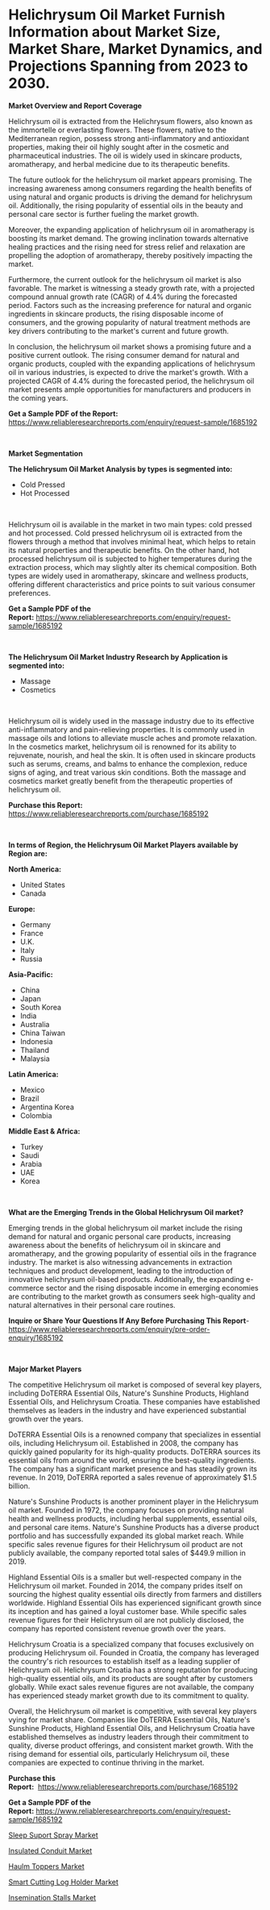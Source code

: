<p><h1>Helichrysum Oil Market Furnish Information about Market Size, Market Share, Market Dynamics, and Projections Spanning from 2023 to 2030.</h1></p><p><strong>Market Overview and Report Coverage</strong></p>
<p><p>Helichrysum oil is extracted from the Helichrysum flowers, also known as the immortelle or everlasting flowers. These flowers, native to the Mediterranean region, possess strong anti-inflammatory and antioxidant properties, making their oil highly sought after in the cosmetic and pharmaceutical industries. The oil is widely used in skincare products, aromatherapy, and herbal medicine due to its therapeutic benefits.</p><p>The future outlook for the helichrysum oil market appears promising. The increasing awareness among consumers regarding the health benefits of using natural and organic products is driving the demand for helichrysum oil. Additionally, the rising popularity of essential oils in the beauty and personal care sector is further fueling the market growth.</p><p>Moreover, the expanding application of helichrysum oil in aromatherapy is boosting its market demand. The growing inclination towards alternative healing practices and the rising need for stress relief and relaxation are propelling the adoption of aromatherapy, thereby positively impacting the market.</p><p>Furthermore, the current outlook for the helichrysum oil market is also favorable. The market is witnessing a steady growth rate, with a projected compound annual growth rate (CAGR) of 4.4% during the forecasted period. Factors such as the increasing preference for natural and organic ingredients in skincare products, the rising disposable income of consumers, and the growing popularity of natural treatment methods are key drivers contributing to the market's current and future growth.</p><p>In conclusion, the helichrysum oil market shows a promising future and a positive current outlook. The rising consumer demand for natural and organic products, coupled with the expanding applications of helichrysum oil in various industries, is expected to drive the market's growth. With a projected CAGR of 4.4% during the forecasted period, the helichrysum oil market presents ample opportunities for manufacturers and producers in the coming years.</p></p>
<p><strong>Get a Sample PDF of the Report:</strong> <a href="https://www.reliableresearchreports.com/enquiry/request-sample/1685192">https://www.reliableresearchreports.com/enquiry/request-sample/1685192</a></p>
<p>&nbsp;</p>
<p><strong>Market Segmentation</strong></p>
<p><strong>The Helichrysum Oil Market Analysis by types is segmented into:</strong></p>
<p><ul><li>Cold Pressed</li><li>Hot Processed</li></ul></p>
<p>&nbsp;</p>
<p><p>Helichrysum oil is available in the market in two main types: cold pressed and hot processed. Cold pressed helichrysum oil is extracted from the flowers through a method that involves minimal heat, which helps to retain its natural properties and therapeutic benefits. On the other hand, hot processed helichrysum oil is subjected to higher temperatures during the extraction process, which may slightly alter its chemical composition. Both types are widely used in aromatherapy, skincare and wellness products, offering different characteristics and price points to suit various consumer preferences.</p></p>
<p><strong>Get a Sample PDF of the Report:</strong>&nbsp;<a href="https://www.reliableresearchreports.com/enquiry/request-sample/1685192">https://www.reliableresearchreports.com/enquiry/request-sample/1685192</a></p>
<p>&nbsp;</p>
<p><strong>The Helichrysum Oil Market Industry Research by Application is segmented into:</strong></p>
<p><ul><li>Massage</li><li>Cosmetics</li></ul></p>
<p>&nbsp;</p>
<p><p>Helichrysum oil is widely used in the massage industry due to its effective anti-inflammatory and pain-relieving properties. It is commonly used in massage oils and lotions to alleviate muscle aches and promote relaxation. In the cosmetics market, helichrysum oil is renowned for its ability to rejuvenate, nourish, and heal the skin. It is often used in skincare products such as serums, creams, and balms to enhance the complexion, reduce signs of aging, and treat various skin conditions. Both the massage and cosmetics market greatly benefit from the therapeutic properties of helichrysum oil.</p></p>
<p><strong>Purchase this Report:</strong>&nbsp; <a href="https://www.reliableresearchreports.com/purchase/1685192">https://www.reliableresearchreports.com/purchase/1685192</a></p>
<p>&nbsp;</p>
<p><strong>In terms of Region, the Helichrysum Oil Market Players available by Region are:</strong></p>
<p>
    <p> <strong> North America: </strong>
        <ul>
            <li>United States</li>
            <li>Canada</li>
        </ul>
        </p> 
    <p> <strong> Europe: </strong>
        <ul>
            <li>Germany</li>
            <li>France</li>
            <li>U.K.</li>
            <li>Italy</li>
            <li>Russia</li>
        </ul>
        </p> 
    <p> <strong> Asia-Pacific: </strong>
        <ul>
            <li>China</li>
            <li>Japan</li>
            <li>South Korea</li>
            <li>India</li>
            <li>Australia</li>
            <li>China Taiwan</li>
            <li>Indonesia</li>
            <li>Thailand</li>
            <li>Malaysia</li>
        </ul>
        </p> 
    <p> <strong> Latin America: </strong>
        <ul>
            <li>Mexico</li>
            <li>Brazil</li>
            <li>Argentina Korea</li>
            <li>Colombia</li>
        </ul>
        </p> 
    <p> <strong> Middle East & Africa: </strong>
        <ul>
            <li>Turkey</li>
            <li>Saudi</li>
            <li>Arabia</li>
            <li>UAE</li>
            <li>Korea</li>
        </ul>
    </p>
    </p>
<p>&nbsp;</p>
<p><strong>What are the Emerging Trends in the Global Helichrysum Oil market?</strong></p>
<p><p>Emerging trends in the global helichrysum oil market include the rising demand for natural and organic personal care products, increasing awareness about the benefits of helichrysum oil in skincare and aromatherapy, and the growing popularity of essential oils in the fragrance industry. The market is also witnessing advancements in extraction techniques and product development, leading to the introduction of innovative helichrysum oil-based products. Additionally, the expanding e-commerce sector and the rising disposable income in emerging economies are contributing to the market growth as consumers seek high-quality and natural alternatives in their personal care routines.</p></p>
<p><strong>Inquire or Share Your Questions If Any Before Purchasing This Report</strong>- <a href="https://www.reliableresearchreports.com/enquiry/pre-order-enquiry/1685192">https://www.reliableresearchreports.com/enquiry/pre-order-enquiry/1685192</a></p>
<p>&nbsp;</p>
<p><strong>Major Market Players</strong></p>
<p><p>The competitive Helichrysum oil market is composed of several key players, including DoTERRA Essential Oils, Nature's Sunshine Products, Highland Essential Oils, and Helichrysum Croatia. These companies have established themselves as leaders in the industry and have experienced substantial growth over the years.</p><p>DoTERRA Essential Oils is a renowned company that specializes in essential oils, including Helichrysum oil. Established in 2008, the company has quickly gained popularity for its high-quality products. DoTERRA sources its essential oils from around the world, ensuring the best-quality ingredients. The company has a significant market presence and has steadily grown its revenue. In 2019, DoTERRA reported a sales revenue of approximately $1.5 billion.</p><p>Nature's Sunshine Products is another prominent player in the Helichrysum oil market. Founded in 1972, the company focuses on providing natural health and wellness products, including herbal supplements, essential oils, and personal care items. Nature's Sunshine Products has a diverse product portfolio and has successfully expanded its global market reach. While specific sales revenue figures for their Helichrysum oil product are not publicly available, the company reported total sales of $449.9 million in 2019.</p><p>Highland Essential Oils is a smaller but well-respected company in the Helichrysum oil market. Founded in 2014, the company prides itself on sourcing the highest quality essential oils directly from farmers and distillers worldwide. Highland Essential Oils has experienced significant growth since its inception and has gained a loyal customer base. While specific sales revenue figures for their Helichrysum oil are not publicly disclosed, the company has reported consistent revenue growth over the years.</p><p>Helichrysum Croatia is a specialized company that focuses exclusively on producing Helichrysum oil. Founded in Croatia, the company has leveraged the country's rich resources to establish itself as a leading supplier of Helichrysum oil. Helichrysum Croatia has a strong reputation for producing high-quality essential oils, and its products are sought after by customers globally. While exact sales revenue figures are not available, the company has experienced steady market growth due to its commitment to quality.</p><p>Overall, the Helichrysum oil market is competitive, with several key players vying for market share. Companies like DoTERRA Essential Oils, Nature's Sunshine Products, Highland Essential Oils, and Helichrysum Croatia have established themselves as industry leaders through their commitment to quality, diverse product offerings, and consistent market growth. With the rising demand for essential oils, particularly Helichrysum oil, these companies are expected to continue thriving in the market.</p></p>
<p><strong>Purchase this Report:</strong>&nbsp;&nbsp;<a href="https://www.reliableresearchreports.com/purchase/1685192">https://www.reliableresearchreports.com/purchase/1685192</a></p>
<p></p>
<p><strong>Get a Sample PDF of the Report:</strong>&nbsp;<a href="https://www.reliableresearchreports.com/enquiry/request-sample/1685192">https://www.reliableresearchreports.com/enquiry/request-sample/1685192</a></p>
<p><p><a href="https://medium.com/@there.mix.bring/sleep-suport-spray-market-insight-market-trends-growth-forecasted-from-2023-to-2030-a8ed21e19149">Sleep Suport Spray Market</a></p><p><a href="https://github.com/NorbertYates/Market-Research-Report-List-2/blob/main/insulated-conduit-market.md">Insulated Conduit Market</a></p><p><a href="https://medium.com/@joanacasper19/haulm-toppers-nbsp-market-focuses-on-market-share-size-and-projected-forecast-till-2030-4349bd04fe3f">Haulm Toppers Market</a></p><p><a href="https://medium.com/@cierrahayes645/smart-cutting-log-holder-market-trends-and-market-analysis-forecasted-for-period-2023-2030-627760a1ad94">Smart Cutting Log Holder Market</a></p><p><a href="https://medium.com/@boydsmitham726/decoding-insemination-stalls-market-metrics-market-share-trends-and-growth-patterns-f2c1d0bfc0d0">Insemination Stalls Market</a></p></p>